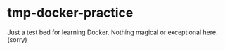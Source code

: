 # tmp-docker-practice
Just a test bed for learning Docker.  Nothing magical or exceptional here. (sorry)
